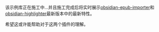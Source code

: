 该示例库正在施工中...并且施工完成后将实时展示[obsidian-epub-importer](https://github.com/aoout/obsidian-epub-importer)和[obsidian-highlighter](https://github.com/aoout/obsidian-highlighter)最新版本中的最新特性。

希望这或许能帮助对于这两个插件的理解。